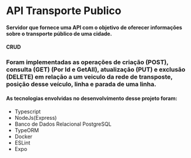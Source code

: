 # API Transporte Publico
  #### Servidor que fornece uma API com o objetivo de oferecer informações sobre o transporte público de uma cidade.
 
#### CRUD
### Foram implementadas as operações de criação (POST), consulta (GET) (Por Id e GetAll), atualização (PUT) e exclusão (DELETE) em relação a um veiculo da rede de transposte, posição desse veículo, linha e parada de uma linha.
 
 #### As tecnologias envolvidas no desenvolvimento desse projeto foram:
<ul>
<li> Typescript </li>
<li> NodeJs(Express) </li>
<li> Banco de Dados Relacional PostgreSQL </li>
<li> TypeORM </li>
<li> Docker </li>
<li> ESLint </li>
<li> Expo </li>
<ul>


